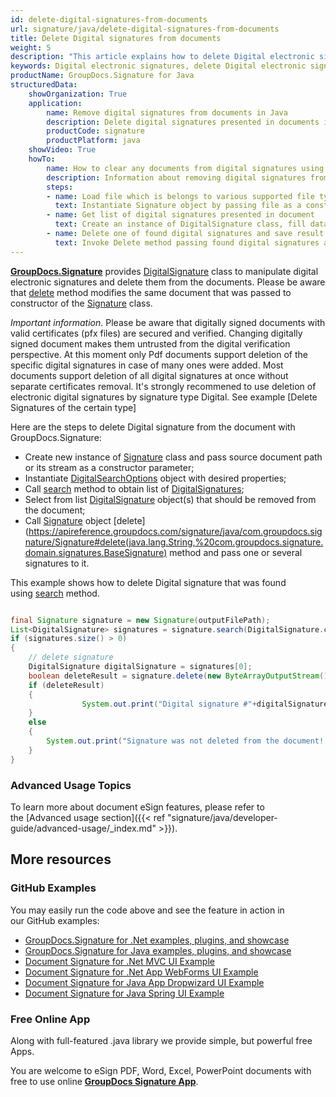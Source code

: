 ```yaml
---
id: delete-digital-signatures-from-documents
url: signature/java/delete-digital-signatures-from-documents
title: Delete Digital signatures from documents
weight: 5
description: "This article explains how to delete Digital electronic signatures with GroupDocs.Signature API."
keywords: Digital electronic signatures, delete Digital electronic signatures, how to delete Digital electronic signatures
productName: GroupDocs.Signature for Java
structuredData:
    showOrganization: True
    application:    
        name: Remove digital signatures from documents in Java    
        description: Delete digital signatures presented in documents in convenient way with Java language and GroupDocs.Signature for Java APIs
        productCode: signature
        productPlatform: java 
    showVideo: True
    howTo:
        name: How to clear any documents from digital signatures using Java 
        description: Information about removing digital signatures from documents by Java
        steps:
        - name: Load file which is belongs to various supported file types
          text: Instantiate Signature object by passing file as a constructor parameter. You may provide either file path or file stream. 
        - name: Get list of digital signatures presented in document 
          text: Create an instance of DigitalSignature class, fill data and call Search method of signature.
        - name: Delete one of found digital signatures and save result 
          text: Invoke Delete method passing found digital signatures and file path for signed file. File stream can be used as well.
---
```

[**GroupDocs.Signature**](https://products.groupdocs.com/signature/java) provides [DigitalSignature](https://apireference.groupdocs.com/signature/java/com.groupdocs.signature.domain.signatures/DigitalSignature) class to manipulate digital electronic signatures and delete them from the documents.
Please be aware that [delete](https://apireference.groupdocs.com/signature/java/com.groupdocs.signature/Signature#delete(java.lang.String,%20int)) method modifies the same document that was passed to constructor of the [Signature](https://apireference.groupdocs.com/signature/java/com.groupdocs.signature/Signature) class.

*Important information*. Please be aware that digitally signed documents with valid certificates (pfx files) are secured and verified. Changing digitally signed document makes them untrusted from the digital verification perspective. At this moment only Pdf documents support deletion of the specific digital signatures in case of many ones were added. Most documents support deletion of all digital signatures at once without separate certificates removal. It's strongly recommened to use deletion of electronic digital signatures by signature type Digital. See example [Delete Signatures of the certain type]

Here are the steps to delete Digital signature from the document with GroupDocs.Signature:

* Create new instance of [Signature](https://apireference.groupdocs.com/signature/java/com.groupdocs.signature/Signature) class and pass source document path or its stream as a constructor parameter;
* Instantiate [DigitalSearchOptions](https://apireference.groupdocs.com/signature/java/com.groupdocs.signature.options.search/DigitalSearchOptions) object with desired properties;
* Call [search](https://apireference.groupdocs.com/signature/java/com.groupdocs.signature/Signature#search(java.lang.Class,%20com.groupdocs.signature.options.search.SearchOptions)) method to obtain list of [DigitalSignatures](https://apireference.groupdocs.com/signature/java/com.groupdocs.signature.domain.signatures/DigitalSignature);
* Select from list [DigitalSignature](https://apireference.groupdocs.com/signature/java/com.groupdocs.signature.domain.signatures/DigitalSignature) object(s) that should be removed from the document;
* Call [Signature](https://apireference.groupdocs.com/signature/java/com.groupdocs.signature/Signature) object [delete](https://apireference.groupdocs.com/signature/java/com.groupdocs.signature/Signature#delete(java.lang.String,%20com.groupdocs.signature.domain.signatures.BaseSignature) method and pass one or several signatures to it.

This example shows how to delete Digital signature that was found using [search](https://apireference.groupdocs.com/signature/java/com.groupdocs.signature/Signature#search(java.lang.Class,%20com.groupdocs.signature.options.search.SearchOptions)) method.

```java

final Signature signature = new Signature(outputFilePath);
List<DigitalSignature> signatures = signature.search(DigitalSignature.class, SignatureType.Digital);
if (signatures.size() > 0)
{
	// delete signature
	DigitalSignature digitalSignature = signatures[0];
	boolean deleteResult = signature.delete(new ByteArrayOutputStream(), digitalSignature);	
	if (deleteResult)
	{
				System.out.print("Digital signature #"+digitalSignature.getThumbprint()+" from the "+digitalSignature.getSignTime()+" was deleted from document ['"+fileName+"'].");
	}
	else
	{
		System.out.print("Signature was not deleted from the document! Signature# "+digitalSignature.getThumbprint()+" was not found!");
	}
}
```

### Advanced Usage Topics

To learn more about document eSign features, please refer to the [Advanced usage section]({{< ref "signature/java/developer-guide/advanced-usage/_index.md" >}}).

## More resources

### GitHub Examples

You may easily run the code above and see the feature in action in our GitHub examples:

* [GroupDocs.Signature for .Net examples, plugins, and showcase](https://github.com/groupdocs-signature/GroupDocs.Signature-for-.Net)
* [GroupDocs.Signature for Java examples, plugins, and showcase](https://github.com/groupdocs-signature/GroupDocs.Signature-for-Java)
* [Document Signature for .Net MVC UI Example](https://github.com/groupdocs-signature/GroupDocs.Signature-for-.Net-MVC)
* [Document Signature for .Net App WebForms UI Example](https://github.com/groupdocs-signature/GroupDocs.Signature-for-.Net-WebForms)
* [Document Signature for Java App Dropwizard UI Example](https://github.com/groupdocs-signature/GroupDocs.Signature-for-Java-Dropwizard)
* [Document Signature for Java Spring UI Example](https://github.com/groupdocs-signature/GroupDocs.Signature-for-Java-Spring)

### Free Online App

Along with full-featured .java library we provide simple, but powerful free Apps.

You are welcome to eSign PDF, Word, Excel, PowerPoint documents with free to use online **[GroupDocs Signature App](https://products.groupdocs.app/signature)**.
